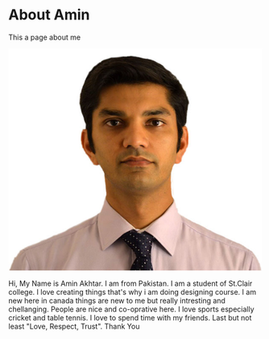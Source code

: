 # About Amin
This a page about me

![Amin](https://raw.githubusercontent.com/Amin0698650/about-me/master/img/me.jpg)


Hi, My Name is Amin Akhtar. I am from Pakistan. 
I am a student of St.Clair college. I love creating things that's why i am doing designing course.
I am new here in canada things are new to me but really intresting and chellanging. People are nice and co-oprative here.
I love sports especially cricket and table tennis.
I love to spend time with my friends.
Last but not least "Love, Respect, Trust".
Thank You
